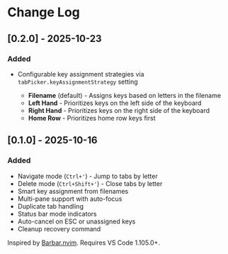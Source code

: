 # Change Log

## [0.2.0] - 2025-10-23

### Added

- Configurable key assignment strategies via `tabPicker.keyAssignmentStrategy` setting

  - **Filename** (default) - Assigns keys based on letters in the filename
  - **Left Hand** - Prioritizes keys on the left side of the keyboard
  - **Right Hand** - Prioritizes keys on the right side of the keyboard
  - **Home Row** - Prioritizes home row keys first

## [0.1.0] - 2025-10-16

### Added

- Navigate mode (`Ctrl+'`) - Jump to tabs by letter
- Delete mode (`Ctrl+Shift+'`) - Close tabs by letter
- Smart key assignment from filenames
- Multi-pane support with auto-focus
- Duplicate tab handling
- Status bar mode indicators
- Auto-cancel on ESC or unassigned keys
- Cleanup recovery command

Inspired by [Barbar.nvim](https://github.com/romgrk/barbar.nvim). Requires VS Code 1.105.0+.

